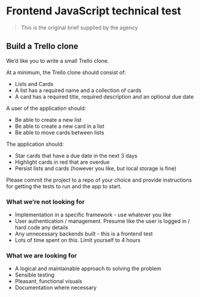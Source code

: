 # Frontend JavaScript technical test

> This is the original brief supplied by the agency

## Build a Trello clone

We’d like you to write a small Trello clone.

At a minimum, the Trello clone should consist of:

- Lists and Cards
- A list has a required name and a collection of cards
- A card has a required title, required description and an optional due date

A user of the application should:

- Be able to create a new list
- Be able to create a new card in a list
- Be able to move cards between lists

The application should:

- Star cards that have a due date in the next 3 days
- Highlight cards in red that are overdue
- Persist lists and cards (however you like, but local storage is fine)

Please commit the project to a repo of your choice and provide instructions for getting the tests to run and the app to start.

### What we’re not​ looking for

- Implementation in a specific framework - use whatever you like
- User authentication / management. Presume like the user is logged in / hard code any details
- Any unnecessary backends built - this is a frontend test
- Lots of time spent on this. Limit yourself to 4 hours

### What we are​ looking for

- A logical and maintainable approach to solving the problem
- Sensible testing
- Pleasant, functional visuals
- Documentation where necessary



